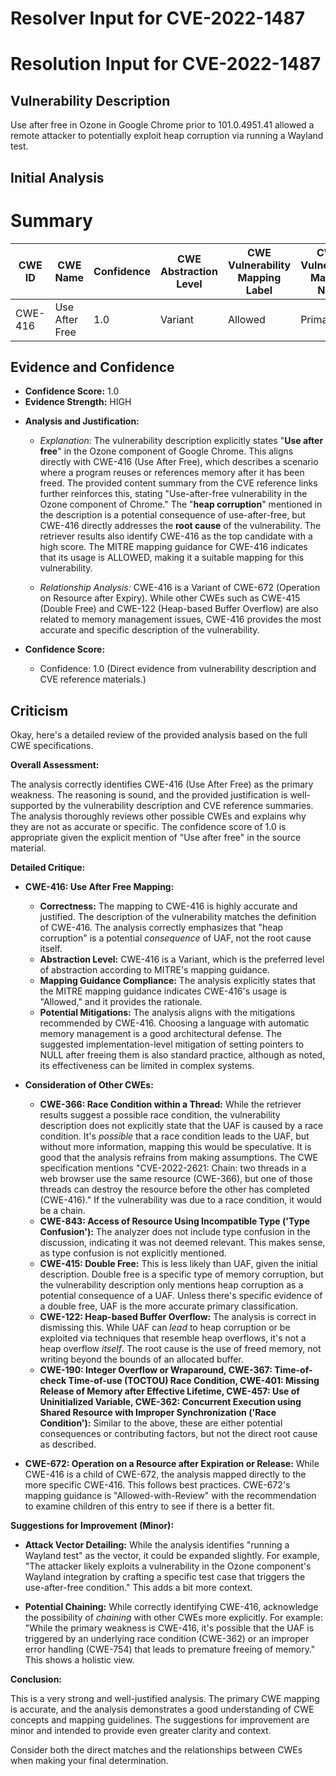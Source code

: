 # Resolver Input for CVE-2022-1487

# Resolution Input for CVE-2022-1487

## Vulnerability Description
Use after free in Ozone in Google Chrome prior to 101.0.4951.41 allowed a remote attacker to potentially exploit heap corruption via running a Wayland test.

## Initial Analysis
# Summary
| CWE ID | CWE Name | Confidence | CWE Abstraction Level | CWE Vulnerability Mapping Label | CWE-Vulnerability Mapping Notes |
|---|---|---|---|---|---|
| CWE-416 | Use After Free | 1.0 | Variant | Allowed | Primary CWE |

## Evidence and Confidence

*   **Confidence Score:** 1.0
*   **Evidence Strength:** HIGH

- **Analysis and Justification:**  
  - *Explanation:* The vulnerability description explicitly states "**Use after free**" in the Ozone component of Google Chrome. This aligns directly with CWE-416 (Use After Free), which describes a scenario where a program reuses or references memory after it has been freed. The provided content summary from the CVE reference links further reinforces this, stating "Use-after-free vulnerability in the Ozone component of Chrome." The "**heap corruption**" mentioned in the description is a potential consequence of use-after-free, but CWE-416 directly addresses the **root cause** of the vulnerability. The retriever results also identify CWE-416 as the top candidate with a high score. The MITRE mapping guidance for CWE-416 indicates that its usage is ALLOWED, making it a suitable mapping for this vulnerability.
  
  - *Relationship Analysis:* CWE-416 is a Variant of CWE-672 (Operation on Resource after Expiry). While other CWEs such as CWE-415 (Double Free) and CWE-122 (Heap-based Buffer Overflow) are also related to memory management issues, CWE-416 provides the most accurate and specific description of the vulnerability.

- **Confidence Score:**  
  - Confidence: 1.0 (Direct evidence from vulnerability description and CVE reference materials.)

## Criticism
Okay, here's a detailed review of the provided analysis based on the full CWE specifications.

**Overall Assessment:**

The analysis correctly identifies CWE-416 (Use After Free) as the primary weakness. The reasoning is sound, and the provided justification is well-supported by the vulnerability description and CVE reference summaries. The analysis thoroughly reviews other possible CWEs and explains why they are not as accurate or specific. The confidence score of 1.0 is appropriate given the explicit mention of "Use after free" in the source material.

**Detailed Critique:**

*   **CWE-416: Use After Free Mapping:**
    *   **Correctness:** The mapping to CWE-416 is highly accurate and justified. The description of the vulnerability matches the definition of CWE-416. The analysis correctly emphasizes that "heap corruption" is a potential *consequence* of UAF, not the root cause itself.
    *   **Abstraction Level:** CWE-416 is a Variant, which is the preferred level of abstraction according to MITRE's mapping guidance.
    *   **Mapping Guidance Compliance:** The analysis explicitly states that the MITRE mapping guidance indicates CWE-416's usage is "Allowed," and it provides the rationale.
    *   **Potential Mitigations:**  The analysis aligns with the mitigations recommended by CWE-416.  Choosing a language with automatic memory management is a good architectural defense. The suggested implementation-level mitigation of setting pointers to NULL after freeing them is also standard practice, although as noted, its effectiveness can be limited in complex systems.

*   **Consideration of Other CWEs:**

    *   **CWE-366: Race Condition within a Thread:** While the retriever results suggest a possible race condition, the vulnerability description does not explicitly state that the UAF is caused by a race condition.  It's *possible* that a race condition leads to the UAF, but without more information, mapping this would be speculative. It is good that the analysis refrains from making assumptions. The CWE specification mentions "CVE-2022-2621: Chain: two threads in a web browser use the same resource (CWE-366), but one of those threads can destroy the resource before the other has completed (CWE-416)." If the vulnerability was due to a race condition, it would be a chain.
    *   **CWE-843: Access of Resource Using Incompatible Type ('Type Confusion'):** The analyzer does not include type confusion in the discussion, indicating it was not deemed relevant. This makes sense, as type confusion is not explicitly mentioned.
    *   **CWE-415: Double Free:** This is less likely than UAF, given the initial description.  Double free is a specific type of memory corruption, but the vulnerability description only mentions heap corruption as a potential consequence of a UAF.  Unless there's specific evidence of a double free, UAF is the more accurate primary classification.
    *   **CWE-122: Heap-based Buffer Overflow:** The analysis is correct in dismissing this. While UAF can *lead* to heap corruption or be exploited via techniques that resemble heap overflows, it's not a heap overflow *itself*. The root cause is the use of freed memory, not writing beyond the bounds of an allocated buffer.
    *   **CWE-190: Integer Overflow or Wraparound, CWE-367: Time-of-check Time-of-use (TOCTOU) Race Condition, CWE-401: Missing Release of Memory after Effective Lifetime, CWE-457: Use of Uninitialized Variable, CWE-362: Concurrent Execution using Shared Resource with Improper Synchronization ('Race Condition'):** Similar to the above, these are either potential consequences or contributing factors, but not the direct root cause as described.

*   **CWE-672: Operation on a Resource after Expiration or Release:** While CWE-416 is a child of CWE-672, the analysis mapped directly to the more specific CWE-416. This follows best practices. CWE-672's mapping guidance is "Allowed-with-Review" with the recommendation to examine children of this entry to see if there is a better fit.

**Suggestions for Improvement (Minor):**

*   **Attack Vector Detailing:** While the analysis identifies "running a Wayland test" as the vector, it could be expanded slightly. For example, "The attacker likely exploits a vulnerability in the Ozone component's Wayland integration by crafting a specific test case that triggers the use-after-free condition." This adds a bit more context.

*   **Potential Chaining:** While correctly identifying CWE-416, acknowledge the possibility of *chaining* with other CWEs more explicitly. For example: "While the primary weakness is CWE-416, it's possible that the UAF is triggered by an underlying race condition (CWE-362) or an improper error handling (CWE-754) that leads to premature freeing of memory." This shows a holistic view.

**Conclusion:**

This is a very strong and well-justified analysis. The primary CWE mapping is accurate, and the analysis demonstrates a good understanding of CWE concepts and mapping guidelines. The suggestions for improvement are minor and intended to provide even greater clarity and context.

Consider both the direct matches and the relationships between CWEs
when making your final determination.
        
